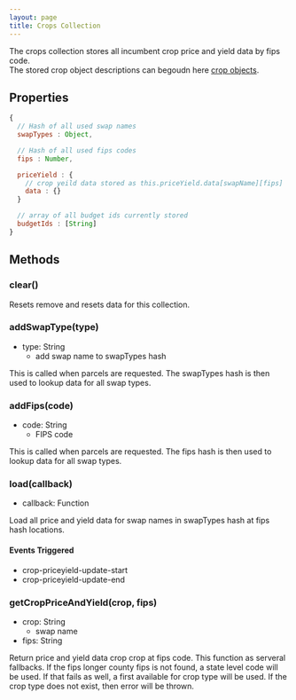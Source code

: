 ```yaml
---
layout: page
title: Crops Collection
---
```


The crops collection stores all incumbent crop price and yield data by fips code.  
The stored crop object descriptions can begoudn here [crop objects](../raw-data/crops.html).

## Properties

```js
{
  // Hash of all used swap names
  swapTypes : Object,

  // Hash of all used fips codes
  fips : Number,

  priceYield : {
    // crop yeild data stored as this.priceYield.data[swapName][fips]
    data : {}
  }

  // array of all budget ids currently stored
  budgetIds : [String]
}
```

## Methods

### clear()

Resets remove and resets data for this collection.

### addSwapType(type)

- type: String
  - add swap name to swapTypes hash

This is called when parcels are requested.  The swapTypes hash is then used to lookup 
data for all swap types.


### addFips(code)

- code: String
  - FIPS code

This is called when parcels are requested.  The fips hash is then used to lookup 
data for all swap types.

### load(callback)

- callback: Function

Load all price and yield data for swap names in swapTypes hash at fips hash locations. 

#### Events Triggered

- crop-priceyield-update-start
- crop-priceyield-update-end

### getCropPriceAndYield(crop, fips)

- crop: String
  - swap name
- fips: String

Return price and yield data crop crop at fips code.   This function as serveral fallbacks.
If the fips longer county fips is not found, a state level code will be used.  If that fails 
as well, a first available for crop type will be used.  If the crop type does not exist, then
error will be thrown.